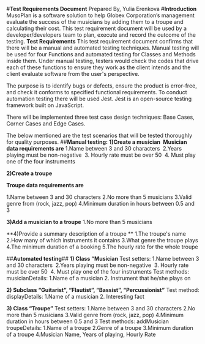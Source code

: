 #**Test Requirements Document** 
Prepared By, Yulia Erenkova 
#**Introduction**
MusoPlan is a software solution to help Globex Corporation’s management evaluate the success of the musicians by adding them to a troupe and calculating their cost.  This test requirement document will be used by a developer/developers team to plan, execute and record the outcome of the testing.
**Test Requirements**
This test requirement document confirms that there will be a manual and automated testing techniques. Manual testing will be used for four Functions and automated testing for Classes and Methods inside them.
Under manual testing, testers would check the codes that drive each of these functions to ensure they work as the client intends and the client evaluate software from the user's perspective.

The purpose is to identify bugs or defects, ensure the product is error-free, and check it conforms to specified functional requirements.
To conduct automation testing there will be used Jest. Jest is an open-source testing framework built on JavaScript.

There will be implemented three test case design techniques: Base Cases, Corner Cases and Edge Cases.

The below mentioned are the test scenarios that will be tested thoroughly for quality purposes. 
##**Manual testing:**
 **1)Create a musician **
**Musician data requirements are**
1.Name between 3 and 30 characters 
2.Years playing must be non-negative  
3. Hourly rate must be over 50 
4. Must play one of the four instruments 

**2)Create a troupe**

**Troupe data requirements are**

1.Name between 3 and 30 characters
2.No more than 5 musicians
3.Valid genre from (rock, jazz, pop)
4.Minimum duration in hours between 0.5 and 3

**3)Add a musician to a troupe**
1.No more than 5 musicians

**4)Provide a summary description of a troupe **
1.The troupe's name
2.How many of which instruments it contains
3.What genre the troupe plays
4.The minimum duration of a booking
5.The hourly rate for the whole troupe

##**Automated testing**##
**1) Class “Musician**
Test setters:
1.Name between 3 and 30 characters 
2.Years playing must be non-negative  
3. Hourly rate must be over 50 
4. Must play one of the four instruments 
Test methods:
musicianDetails:
1.Name of a musician
2. Instrument that he/she plays on

**2) Subclass “Guitarist”, “Flautist”, “Bassist”, “Percussionist”**
Test method:
displayDetails:
1.Name of a musician
2. Interesting fact

**3) Class “Troupe”**
Test setters:
1.Name between 3 and 30 characters
2.No more than 5 musicians
3.Valid genre from (rock, jazz, pop)
4.Minimum duration in hours between 0.5 and 3
Test methods:
addMusician
troupeDetails:
1.Name of a troupe
2.Genre of a troupe
3.Minimum duration of a troupe
4.Musician Name, Years of playing, Hourly Rate









